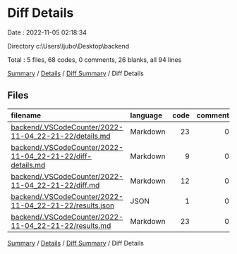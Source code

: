 # Diff Details

Date : 2022-11-05 02:18:34

Directory c:\\Users\\ljubo\\Desktop\\backend

Total : 5 files,  68 codes, 0 comments, 26 blanks, all 94 lines

[Summary](results.md) / [Details](details.md) / [Diff Summary](diff.md) / Diff Details

## Files
| filename | language | code | comment | blank | total |
| :--- | :--- | ---: | ---: | ---: | ---: |
| [backend/.VSCodeCounter/2022-11-04_22-21-22/details.md](/backend/.VSCodeCounter/2022-11-04_22-21-22/details.md) | Markdown | 23 | 0 | 6 | 29 |
| [backend/.VSCodeCounter/2022-11-04_22-21-22/diff-details.md](/backend/.VSCodeCounter/2022-11-04_22-21-22/diff-details.md) | Markdown | 9 | 0 | 6 | 15 |
| [backend/.VSCodeCounter/2022-11-04_22-21-22/diff.md](/backend/.VSCodeCounter/2022-11-04_22-21-22/diff.md) | Markdown | 12 | 0 | 7 | 19 |
| [backend/.VSCodeCounter/2022-11-04_22-21-22/results.json](/backend/.VSCodeCounter/2022-11-04_22-21-22/results.json) | JSON | 1 | 0 | 0 | 1 |
| [backend/.VSCodeCounter/2022-11-04_22-21-22/results.md](/backend/.VSCodeCounter/2022-11-04_22-21-22/results.md) | Markdown | 23 | 0 | 7 | 30 |

[Summary](results.md) / [Details](details.md) / [Diff Summary](diff.md) / Diff Details